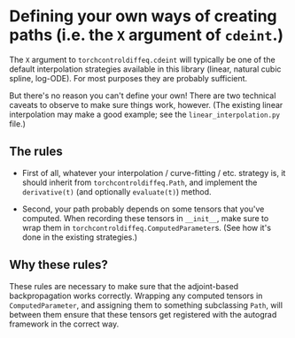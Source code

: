 # Defining your own ways of creating paths (i.e. the `X` argument of `cdeint`.)

The `X` argument to `torchcontroldiffeq.cdeint` will typically be one of the default interpolation strategies available in this library (linear, natural cubic spline, log-ODE). For most purposes they are probably sufficient.

But there's no reason you can't define your own! There are two technical caveats to observe to make sure things work, however. (The existing linear interpolation may make a good example; see the `linear_interpolation.py` file.)

## The rules

- First of all, whatever your interpolation / curve-fitting / etc. strategy is, it should inherit from `torchcontroldiffeq.Path`, and implement the `derivative(t)` (and optionally `evaluate(t)`) method.

- Second, your path probably depends on some tensors that you've computed. When recording these tensors in `__init__`, make sure to wrap them in `torchcontroldiffeq.ComputedParameter`s. (See how it's done in the existing strategies.)

## Why these rules?

These rules are necessary to make sure that the adjoint-based backpropagation works correctly. Wrapping any computed tensors in `ComputedParameter`, and assigning them to something subclassing `Path`, will between them ensure that these tensors get registered with the autograd framework in the correct way.
